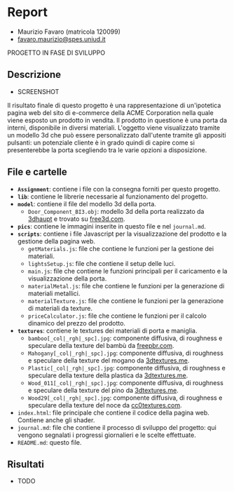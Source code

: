 # Report

- Maurizio Favaro (matricola 120099)
- favaro.maurizio@spes.uniud.it

PROGETTO IN FASE DI SVILUPPO

## Descrizione

 - SCREENSHOT

 Il risultato finale di questo progetto è una rappresentazione di un'ipotetica pagina web del sito di e-commerce della ACME Corporation nella quale viene esposto un prodotto in vendita. Il prodotto in questione è una porta da interni, disponibile in diversi materiali. L'oggetto viene visualizzato tramite un modello 3d che può essere personalizzato dall'utente tramite gli appositi pulsanti: un potenziale cliente è in grado quindi di capire come si presenterebbe la porta scegliendo tra le varie opzioni a disposizione.

## File e cartelle

* **`Assignment`**: contiene i file con la consegna forniti per questo progetto.
* **`lib`**: contiene le librerie necessarie al funzionamento del progetto.
* **`model`**: contiene il file del modello 3d della porta.
  * `Door_Component_BI3.obj`: modello 3d della porta realizzato da [3dhaupt](https://free3d.com/it/user/3dhaupt) e trovato su [free3d.com](https://free3d.com/it/3d-model/room-door-94798.html).
* **`pics`**: contiene le immagini inserite in questo file e nel `journal.md`.
* **`scripts`**: contiene i file Javascript per la visualizzazione del prodotto e la gestione della pagina web.
  * `getMaterials.js`: file che contiene le funzioni per la gestione dei materiali.
  * `lightsSetup.js`: file che contiene il setup delle luci.
  * `main.js`: file che contiene le funzioni principali per il caricamento e la visualizzazione della porta.
  * `materialMetal.js`: file che contiene le funzioni per la generazione di materiali metallici.
  * `materialTexture.js`: file che contiene le funzioni per la generazione di materiali da texture.
  * `priceCalculator.js`: file che contiene le funzioni per il calcolo dinamico del prezzo del prodotto.
* **`textures`**: contiene le textures dei materiali di porta e maniglia.
  * `bamboo[_col|_rgh|_spc].jpg`: componente diffusiva, di roughness e speculare della texture del bambù da [freepbr.com](https://freepbr.com/materials/bamboo-wood-pbr-material/).
  * `Mahogany[_col|_rgh|_spc].jpg`: componente diffusiva, di roughness e speculare della texture del mogano da [3dtextures.me](https://3dtextures.me/2018/12/27/wood-009-mahogany/).
  * `Plastic[_col|_rgh|_spc].jpg`: componente diffusiva, di roughness e speculare della texture della plastica da [3dtextures.me](https://3dtextures.me/2018/03/26/plastic-001-w-speckles-and-fingerprints/).
  * `Wood_011[_col|_rgh|_spc].jpg`: componente diffusiva, di roughness e speculare della texture del pino da [3dtextures.me](https://3dtextures.me/2019/01/10/wood-011a/).
  * `Wood29[_col|_rgh|_spc].jpg`: componente diffusiva, di roughness e speculare della texture del noce da [cc0textures.com](https://www.cc0textures.com/view.php?tex=Wood29).
* `index.html`: file principale che contiene il codice della pagina web. Contiene anche gli shader.
* `journal.md`: file che contiene il processo di sviluppo del progetto: qui vengono segnalati i progressi giornalieri e le scelte effettuate.
* `README.md`: questo file.

## Risultati

- TODO
